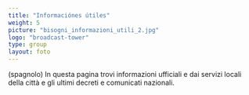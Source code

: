 ```yaml
---
title: "Informaciónes útiles"
weight: 5
picture: "bisogni_informazioni_utili_2.jpg"
logo: "broadcast-tower"
type: group
layout: foto 
---
```


(spagnolo) In questa pagina trovi informazioni ufficiali e dai servizi locali della città e gli ultimi decreti e comunicati nazionali.
